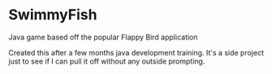 # SwimmyFish
Java game based off the popular Flappy Bird application

Created this after a few months java development training.  It's a side project just to see if I can pull it off without any outside prompting.

